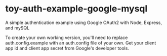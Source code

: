 # toy-auth-example-google-mysql

A simple authentication example using Google OAuth2 with Node, Express, and mySQL

To create your own working version, you'll need to replace auth.config.example with an auth.config file of your own. Get your client app id and client app secret from Google's developer tools.
